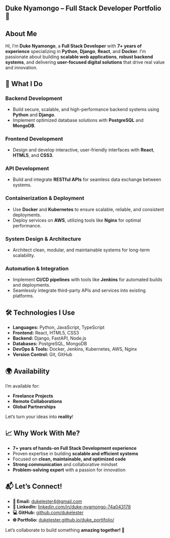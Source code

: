 ## Duke Nyamongo – Full Stack Developer Portfolio 🚀

## About Me
Hi, I’m **Duke Nyamongo**, a **Full Stack Developer** with **7+ years of experience** specializing in **Python**, **Django**, **React**, and **Docker**. I’m passionate about building **scalable web applications**, **robust backend systems**, and delivering **user-focused digital solutions** that drive real value and innovation.

## 💼 What I Do
### Backend Development
- Build secure, scalable, and high-performance backend systems using **Python** and **Django**.
- Implement optimized database solutions with **PostgreSQL** and **MongoDB**.

### Frontend Development
- Design and develop interactive, user-friendly interfaces with **React**, **HTML5**, and **CSS3**.

### API Development
- Build and integrate **RESTful APIs** for seamless data exchange between systems.

### Containerization & Deployment
- Use **Docker** and **Kubernetes** to ensure scalable, reliable, and consistent deployments.
- Deploy services on **AWS**, utilizing tools like **Nginx** for optimal performance.

### System Design & Architecture
- Architect clean, modular, and maintainable systems for long-term scalability.

### Automation & Integration
- Implement **CI/CD pipelines** with tools like **Jenkins** for automated builds and deployments.
- Seamlessly integrate third-party APIs and services into existing platforms.

## 🛠️ Technologies I Use
- **Languages:** Python, JavaScript, TypeScript
- **Frontend:** React, HTML5, CSS3
- **Backend:** Django, FastAPI, Node.js
- **Databases:** PostgreSQL, MongoDB
- **DevOps & Tools:** Docker, Jenkins, Kubernetes, AWS, Nginx
- **Version Control:** Git, GitHub

## 🌍 Availability
I’m available for:
- **Freelance Projects**
- **Remote Collaborations**
- **Global Partnerships**

Let’s turn your ideas into **reality**!

## 📈 Why Work With Me?
- **7+ years of hands-on Full Stack Development experience**
- Proven expertise in building **scalable and efficient systems**
- Focused on **clean, maintainable, and optimized code**
- **Strong communication** and collaborative mindset
- **Problem-solving expert** with a passion for innovation

## 📬 Let’s Connect!
- **📧 Email:** [dukelester4@gmail.com](mailto:dukelester4@gmail.com)
- **🔗 LinkedIn:** [linkedin.com/in/duke-nyamongo-74a043178](https://www.linkedin.com/in/duke-nyamongo-74a043178/)
- **💻 GitHub:** [github.com/dukelester](https://github.com/dukelester)
- **🌐 Portfolio:** [dukelester.github.io/duke_portifolio/](https://dukelester.github.io/duke_portifolio/)

Let’s collaborate to build something **amazing together! 🚀**
